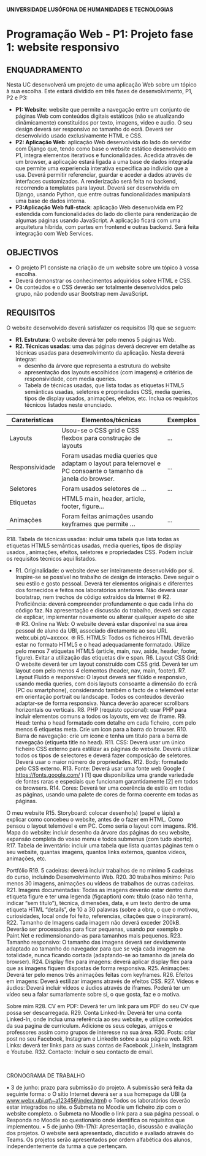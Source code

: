 **UNIVERSIDADE LUSÓFONA DE HUMANIDADES E TECNOLOGIAS**
 
# Programação Web - P1: Projeto fase 1: website responsivo 

## ENQUADRAMENTO
Nesta UC desenvolverá um projeto de uma aplicação Web sobre um tópico à sua escolha. Este estará dividido em três fases de desenvolvimento, P1, P2 e P3:
* **P1: Website**: website que permite a navegação entre um conjunto de páginas Web com conteúdos digitais estáticos (não se atualizando dinâmicamente) constituídos por texto, imagens, video e audio. O seu design deverá ser responsivo ao tamanho do ecrã. Deverá ser desenvolvido usado exclusivamente HTML e CSS.
* **P2: Aplicação Web**: aplicação Web desenvolvida do lado do servidor com Django que, tendo como base o website estático desenvolvido em P1, integra elementos iterativos e funcionalidades. Acedida através de um browser, a aplicação estará ligada a uma base de dados integrada que permite uma experiencia interativa especifica ao indivídio que a usa. Deverá permitir referenciar, guardar e aceder a dados através de interfaces customizados. A renderização será feita no backend, recorrendo a templates para layout. Deverá ser desenvolvida em Django, usando Python, que entre outras funcionalidades manipulará uma base de dados interna. 
* **P3:Aplicação Web full-stack**: aplicação Web desenvolvida em P2 estendida com funcionalidades do lado do cliente para renderização de algumas páginas usando JavaScript. A aplicação ficará com uma arquitetura híbrida, com partes em frontend e outras backend. Será feita integração com Web Services.

## OBJECTIVOS
* O projeto P1 consiste na criação de um website sobre um tópico à vossa escolha.
* Deverá demonstrar os conhecimentos adquiridos sobre HTML e CSS.  
* Os conteúdos e o CSS deverão ser totalmente desenvolvidos pelo grupo, não podendo usar Bootstrap nem JavaScript. 

## REQUISITOS
O website desenvolvido deverá satisfazer os requisitos (R) que se seguem:

* **R1.	Estrutura**: O website deverá ter pelo menos 5 páginas Web.
* **R2. Técnicas usadas**: uma das páginas deverá decrever em detalhe as técnicas usadas para desenvolvimento da aplicação. Nesta deverá integrar:
    * desenho da árvore que representa a estrutura do website
    * apresentação dos layouts escolhidos (com imagens) e critérios de responsividade, com media queries.
    * Tabela de técnicas usadas, que lista todas as etiquetas HTML5 semânticas usadas, seletores e propriedades CSS, media queries, tipos de display usados, animações, efeitos, etc. Inclua os requisitos técnicos listados neste enunciado.

| Carateristicas | Elementos/técnicas | Exemplos |
| --- | --- | --- |
| Layouts | Usou-se o CSS grid e CSS flexbox para construção de layouts | ... |
| Responsividade | Foram usadas media queries que adaptam o layout para telemovel e PC consoante o tamanho da janela do browser. | ... |
| Seletores | Foram usados seletores de ... | ... |
| Etiquetas | HTML5	main, header, article, footer, figure... |
| Animações | Foram feitas animações usando keyframes que permite … | ... |



R18.	Tabela de técnicas usadas: incluir uma tabela que lista todas as etiquetas HTML5 semânticas usadas, media queries, tipos de display usados , animações, efeitos, seletores e propriedades CSS. Podem incluir os requisitos técnicos aqui listados.





* R1.	Originalidade: o website deve ser inteiramente desenvolvido por si. Inspire-se se possível no trabalho de design de interação. Deve seguir o seu estilo e gosto pessoal. Deverá ter elementos originais e diferentes dos fornecidos e feitos nos laboratórios anteriores. Não deverá usar bootstrap, nem trechos de código extraídos da Internet ֎
R2.	Proficiência: deverá compreender profundamente o que cada linha do código faz. Na apresentação e discussão do trabalho, deverá ser capaz de explicar, implementar novamente ou alterar qualquer aspeto do site ֎
R3.	Online na Web: O website deverá estar disponível na sua área pessoal de aluno da UBI, associado diretamente ao seu URL webx.ubi.pt/~axxxxx. ֎
R5.	HTML5: Todos os ficheiros HTML deverão estar no formato HTML5 e o head adequadamente formatado. Utilize pelo menos 7 etiquetas HTML5 (article, main, nav, aside, header, footer, figure). Evitar a utilização das etiquetas div e span. 
R6.	Layout CSS Grid: O website deverá ter um layout construído com CSS grid. Deverá ter um layout com pelo menos 4 elementos (header, nav, main, footer).
R7.	Layout Fluido e responsivo: O layout deverá ser flúido e responsivo, usando media queries, com dois layouts consoante a dimensão do ecrã (PC ou smartphone), considerando também o facto de o telemóvel estar em orientação portrait ou landscape. Todos os conteúdos deverão adaptar-se de forma responsiva. Nunca deverão aparecer scrollbars horizontais ou verticais. 
R8.	PHP (requisto opcional): usar PHP para incluir elementos comuns a todos os layouts, em vez de iframe.
R9.	Head: tenha o head formatado com detalhe em cada ficheiro, com pelo menos 6 etiquetas meta. Crie um icon para a barra do browser.
R10.	Barra de navegação: crie um ícone e tenha um titulo para a barra de navegação (etiqueta title no head).
R11.	CSS: Deverá usar um único ficheiro CSS externo para estilizar as páginas do website. Deverá utilizar todos os tipos de selectores e deverá fazer composição de seletores. Deverá usar o maior número de propriedades.
R12.	Body: formatado pelo CSS externo. 
R13.	Fonte: Deverá usar uma fonte web Google ( https://fonts.google.com/ ) [1] que disponibiliza uma grande variedade de fontes raras e especiais que funcionam garantidamente [2] em todos os browsers. 
R14.	Cores: Deverá ter uma coerência de estilo em todas as páginas, usando uma palete de cores de forma coerente em todas as páginas.

O meu website
R15.	Storyboard: colocar desenho(s) (papel e lápis) a explicar como concebeu o website, antes de o fazer em HTML. Como pensou o layout telemóvel e em PC. Como seria o layout com imagens.
R16.	Mapa do website: incluir desenho da árvore das páginas do seu website, expansão completa do vosso menu e todos submenus (com tudo aberto).
R17.	Tabela de inventário: incluir uma tabela que lista quantas páginas tem o seu website, quantas imagens, quantos links externos, quantos vídeos, animações, etc.



Portfólio
R19.	5 cadeiras: deverá incluir trabalhos de no mínimo 5 cadeiras do curso, incluindo Desenvolvimento Web.
R20.	30 trabalhos mínimo: Pelo menos 30 imagens, animações ou vídeos de trabalhos de outras cadeiras.
R21.	Imagens documentadas: Todas as imagens deverão estar dentro duma etiqueta figure e ter uma legenda (figcaption) com: título (caso não tenha, indicar “sem título”), técnica, dimensões, data, e um texto dentro de uma etiqueta HTML “details”, de 10 a 30 palavras (sobre a obra, o que o motivou, curiosidades, local onde foi feito, referencias, citações que o inspiraram).
R22.	Tamanho de Imagens cada imagem não deverá exceder 200kB. Deverão ser processadas para ficar pequenas, usando por exemplo o Paint.Net e redimensionando-as para tamanhos mais pequenos.
R23.	Tamanho responsivo: O tamanho das imagens deverá ser devidamente adaptado ao tamanho do navegador para que se veja cada imagem na totalidade, nunca ficando cortada (adaptando-se ao tamanho da janela do browser). 
R24.	Display flex para imagens: deverá aplicar display flex para que as imagens fiquem dispostas de forma responsiva.
R25.	Animações: Deverá ter pelo menos três animações feitas com keyframes.
R26.	Efeitos em imagens: Deverá estilizar imagens através de efeitos CSS.
R27.	Videos e áudios: Deverá incluir vídeos e áudios através de iframes. Poderá ter um vídeo seu a falar sumariamente sobre si, o que gosta, faz e o motiva.

Sobre mim
R28.	CV em PDF: Deverá ter um link para um PDF do seu CV que possa ser descarregada.
R29.	Conta Linked-In: Deverá ter uma conta Linked-In, onde inclua uma referência ao seu website, e utilize conteúdos da sua pagina de curriculum. Adicione os seus colegas, amigos e professores assim como grupos de interesse na sua área.
R30.	Posts: criar post no seu Facebook, Instagram e LinkedIn sobre a sua página web.
R31.	Links: deverá ter links para as suas contas de Facebook ,LinkeIn, Instagram e Youtube.
R32.	Contacto: Incluir o seu contacto de email.

 

CRONOGRAMA DE TRABALHO

•	3 de junho: prazo para submissão do projeto. A submissão será feita da seguinte forma:
o	O sítio Internet deverá ser a sua homepage da UBI
(a www.webx.ubi.pt\~a123456\index.html)
o	Todos os laboratórios deverão estar integrados no site.
o	Submeta no Moodle um ficheiro zip com o website completo.
o	Submeta no Moodle o link para a sua página pessoal.
o	Responda no Moodle ao questionário onde identifica os requisitos que implementou.
•	5 de junho (9h-17h): Apresentação, discussão e avaliação dos projetos. O website será apresentado, discutido e avaliado através do Teams. Os projetos serão apresentados por ordem alfabética dos alunos, independentemente da turma a que pertençam.
